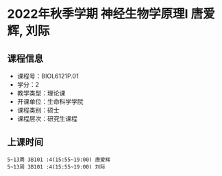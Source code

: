 # 2022年秋季学期 神经生物学原理I 唐爱辉, 刘际






## 课程信息

- 课程号：BIOL6121P.01
- 学分：2
- 教学类型：理论课
- 开课单位：生命科学学院
- 课程类别：硕士
- 课程层次：研究生课程

## 上课时间

```
5~13周 3B101 :4(15:55~19:00) 唐爱辉
5~13周 3B101 :4(15:55~19:00) 刘际
```

